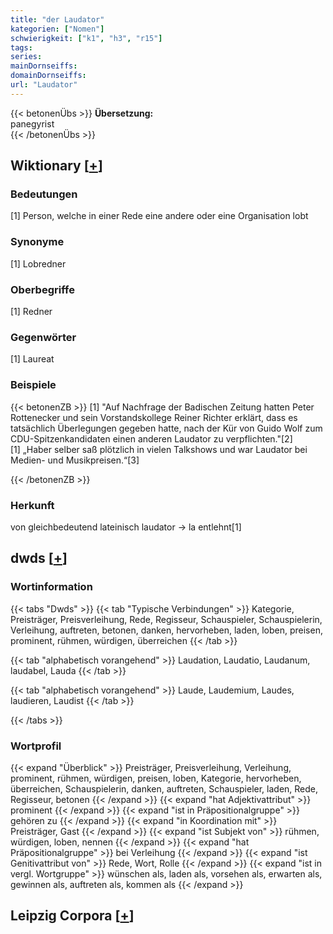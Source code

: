 ```yaml
---
title: "der Laudator"
kategorien: ["Nomen"]
schwierigkeit: ["k1", "h3", "r15"]
tags:
series:
mainDornseiffs:
domainDornseiffs:
url: "Laudator"
---
```


{{< betonenÜbs >}}
**Übersetzung:**  
panegyrist  
{{< /betonenÜbs >}}

## Wiktionary [[+](https://de.wiktionary.org/wiki/Laudator)]

### Bedeutungen
[1] Person, welche in einer Rede eine andere oder eine Organisation lobt  

### Synonyme
[1] Lobredner  

### Oberbegriffe
[1] Redner  

### Gegenwörter
[1] Laureat  

### Beispiele
{{< betonenZB >}}
[1] "Auf Nachfrage der Badischen Zeitung hatten Peter Rottenecker und sein Vorstandskollege Reiner Richter erklärt, dass es tatsächlich Überlegungen gegeben hatte, nach der Kür von Guido Wolf zum CDU-Spitzenkandidaten einen anderen Laudator zu verpflichten."[2]  
[1] „Haber selber saß plötzlich in vielen Talkshows und war Laudator bei Medien- und Musikpreisen.“[3]  

{{< /betonenZB >}}
### Herkunft
von gleichbedeutend lateinisch laudator → la entlehnt[1]  



## dwds [[+](https://www.dwds.de/wb/Laudator)]

### Wortinformation
{{< tabs "Dwds" >}}
{{< tab "Typische Verbindungen" >}}
Kategorie, Preisträger, Preisverleihung, Rede, Regisseur, Schauspieler, Schauspielerin, Verleihung, auftreten, betonen, danken, hervorheben, laden, loben, preisen, prominent, rühmen, würdigen, überreichen
{{< /tab >}}

{{< tab "alphabetisch vorangehend" >}}
Laudation, Laudatio, Laudanum, laudabel, Lauda
{{< /tab >}}

{{< tab "alphabetisch vorangehend" >}}
Laude, Laudemium, Laudes, laudieren, Laudist
{{< /tab >}}

{{< /tabs >}}

### Wortprofil
{{< expand "Überblick" >}} Preisträger, Preisverleihung, Verleihung, prominent, rühmen, würdigen, preisen, loben, Kategorie, hervorheben, überreichen, Schauspielerin, danken, auftreten, Schauspieler, laden, Rede, Regisseur, betonen {{< /expand >}}
{{< expand "hat Adjektivattribut" >}} prominent {{< /expand >}}
{{< expand "ist in Präpositionalgruppe" >}} gehören zu {{< /expand >}}
{{< expand "in Koordination mit" >}} Preisträger, Gast {{< /expand >}}
{{< expand "ist Subjekt von" >}} rühmen, würdigen, loben, nennen {{< /expand >}}
{{< expand "hat Präpositionalgruppe" >}} bei Verleihung {{< /expand >}}
{{< expand "ist Genitivattribut von" >}} Rede, Wort, Rolle {{< /expand >}}
{{< expand "ist in vergl. Wortgruppe" >}} wünschen als, laden als, vorsehen als, erwarten als, gewinnen als, auftreten als, kommen als {{< /expand >}}

## Leipzig Corpora [[+](https://corpora.uni-leipzig.de/en/res?word=Laudator&corpusId=deu_newscrawl-public_2018)]

